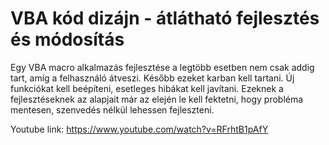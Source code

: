 # VBA kód dizájn - átlátható fejlesztés és módosítás
Egy VBA macro alkalmazás fejlesztése a legtöbb esetben nem csak addig tart, amíg a felhasználó átveszi. Később ezeket karban kell tartani. Új funkciókat kell beépíteni, esetleges hibákat kell javítani. Ezeknek a fejlesztéseknek az alapjait már az elején le kell fektetni, hogy probléma mentesen, szenvedés nélkül lehessen fejleszteni.

Youtube link: https://www.youtube.com/watch?v=RFrhtB1pAfY

